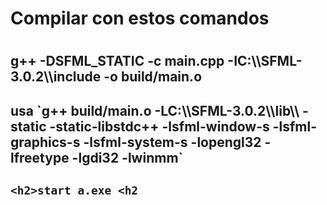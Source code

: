 <h1>Compilar con estos comandos<h1>
<h2>g++ -DSFML_STATIC -c main.cpp -IC:\\SFML-3.0.2\\include -o build/main.o<h2>

<h2>usa `g++ build/main.o -LC:\\SFML-3.0.2\\lib\\ -static -static-libstdc++ -lsfml-window-s -lsfml-graphics-s -lsfml-system-s -lopengl32 -lfreetype -lgdi32 -lwinmm`  <h2>

    <h2>start a.exe <h2